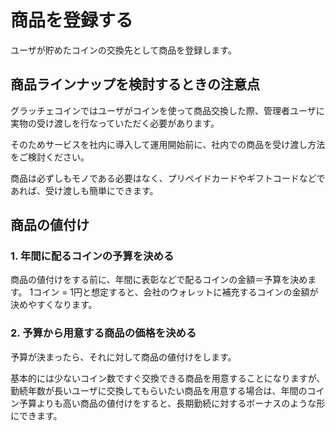 # 商品を登録する

ユーザが貯めたコインの交換先として商品を登録します。

## 商品ラインナップを検討するときの注意点

グラッチェコインではユーザがコインを使って商品交換した際、管理者ユーザに実物の受け渡しを行なっていただく必要があります。

そのためサービスを社内に導入して運用開始前に、社内での商品を受け渡し方法をご検討ください。

商品は必ずしもモノである必要はなく、プリペイドカードやギフトコードなどであれば、受け渡しも簡単にできます。


## 商品の値付け

### 1. 年間に配るコインの予算を決める
商品の値付けをする前に、年間に表彰などで配るコインの金額＝予算を決めます。
1コイン = 1円と想定すると、会社のウォレットに補充するコインの金額が決めやすくなります。

### 2. 予算から用意する商品の価格を決める
予算が決まったら、それに対して商品の値付けをします。

基本的には少ないコイン数ですぐ交換できる商品を用意することになりますが、勤続年数が長いユーザに交換してもらいたい商品を用意する場合は、年間のコイン予算よりも高い商品の値付けをすると、長期勤続に対するボーナスのような形にできます。

